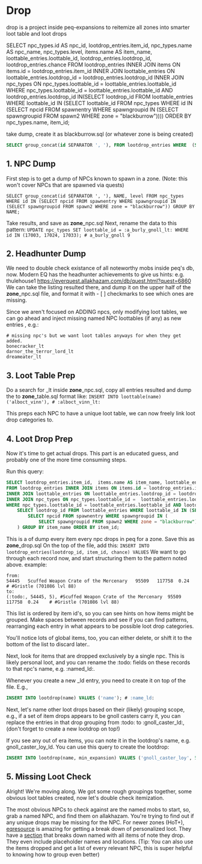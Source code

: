 # Drop
drop is a project inside peq-expansions to reitemize all zones into smarter loot table and loot drops

SELECT npc_types.id AS npc_id, lootdrop_entries.item_id, npc_types.name AS npc_name, npc_types.level, items.name AS item_name, loottable_entries.loottable_id, lootdrop_entries.lootdrop_id, lootdrop_entries.chance FROM lootdrop_entries INNER JOIN items ON items.id = lootdrop_entries.item_id INNER JOIN loottable_entries ON loottable_entries.lootdrop_id = lootdrop_entries.lootdrop_id INNER JOIN npc_types ON npc_types.loottable_id =  loottable_entries.loottable_id WHERE npc_types.loottable_id = loottable_entries.loottable_id AND lootdrop_entries.lootdrop_id IN(SELECT lootdrop_id FROM loottable_entries WHERE loottable_id IN (SELECT loottable_id FROM npc_types WHERE id IN (SELECT npcid FROM spawnentry WHERE spawngroupid IN (SELECT spawngroupid FROM spawn2 WHERE zone = "blackburrow")))) ORDER BY npc_types.name, item_id; 

take dump, create it as blackburrow.sql (or whatever zone is being created)

```sql
SELECT group_concat(id SEPARATOR ', '), FROM lootdrop_entries WHERE  (SELECT lootdrop_id FROM loottable_entries WHERE loottable_entries.loottable_id IN (SELECT loottable_id FROM npc_types WHERE id IN (SELECT npcid FROM spawnentry WHERE spawngroupid IN (SELECT spawngroupid FROM spawn2 WHERE zone = "blackburrow")))) GROUP BY NAME;
```

## 1. NPC Dump

First step is to get a dump of NPCs known to spawn in a zone. (Note: this won't cover NPCs that are spawned via quests)
```
SELECT group_concat(id SEPARATOR ', '), NAME, level FROM npc_types WHERE id IN (SELECT npcid FROM spawnentry WHERE spawngroupid IN (SELECT spawngroupid FROM spawn2 WHERE zone = "blackburrow")) GROUP BY NAME;
```
Take results, and save as **zone**_npc.sql
Next, rename the data to this pattern: `UPDATE npc_types SET loottable_id = :a_burly_gnoll_lt: WHERE id IN (17003, 17024, 17033); # a_burly_gnoll 9`

## 2. Headhunter Dump

We need to double check existance of all noteworthy mobs inside peq's db, now. Modern EQ has the headhunter achievements to give us hints: e.g. thulehouse1 https://everquest.allakhazam.com/db/quest.html?quest=6860
We can take the listing resulted there, and dump it on the upper half of the **zone**_npc.sql file, and format it with - [ ] checkmarks to see which ones are missing.

Since we aren't focused on ADDING npcs, only modifying loot tables, we can go ahead and inject missing named NPC loottables (if any) as new entries , e.g.:
```
# missing npc's but we want loot tables anyways for when they get added.
bonecracker_lt
darnor_the_terror_lord_lt
dreameater_lt
```

## 3. Loot Table Prep

Do a search for _lt inside **zone**_npc.sql, copy all entries resulted and dump the to **zone**_table.sql
format like: ```INSERT INTO loottable(name) 
('alboct_vinn'), # :alboct_vinn_lt:```

This preps each NPC to have a unique loot table, we can now freely link loot drop categories to.

## 4. Loot Drop Prep

Now it's time to get actual drops. This part is an educated guess, and probably one of the more time consuming steps.

Run this query:
```sql
SELECT lootdrop_entries.item_id,  items.name AS item_name, loottable_entries.loottable_id, lootdrop_entries.lootdrop_id, lootdrop_entries.chance, group_concat(concat("# ", npc_types.name, " (", npc_types.id, " lvl ", npc_types.level ,")") SEPARATOR ', ') AS npc
FROM lootdrop_entries INNER JOIN items ON items.id = lootdrop_entries.item_id 
INNER JOIN loottable_entries ON loottable_entries.lootdrop_id = lootdrop_entries.lootdrop_id 
INNER JOIN npc_types ON npc_types.loottable_id =  loottable_entries.loottable_id 
WHERE npc_types.loottable_id = loottable_entries.loottable_id AND lootdrop_entries.lootdrop_id IN(
    SELECT lootdrop_id FROM loottable_entries WHERE loottable_id IN (SELECT loottable_id FROM npc_types WHERE id IN (
        SELECT npcid FROM spawnentry WHERE spawngroupid IN (
            SELECT spawngroupid FROM spawn2 WHERE zone = "blackburrow")))
    ) GROUP BY item_name ORDER BY item_id; 
```

This is a of dump every item every npc drops in peq for a zone. Save this as **zone**_drop.sql
On the top of the file, add this: `INSERT INTO lootdrop_entries(lootdrop_id, item_id, chance) VALUES`
We want to go through each record now, and start structuring them to the pattern noted above.
example:
```
from: 
54445	Scuffed Weapon Crate of the Mercenary	95509	117758	0.24	# #Gristle (701086 lvl 88)
to:
(:todo:, 54445, 5), #Scuffed Weapon Crate of the Mercenary	95509	117758	0.24	# #Gristle (701086 lvl 88)
```

This list is ordered by item id's, so you can see hints on how items might be grouped. 
Make spaces between records and see if you can find patterns, rearranging each entry in what appears to be possible loot drop categories.

You'll notice lots of global items, too, you can either delete, or shift it to the bottom of the list to discard later..

Next, look for items that are dropped exclusively by a single npc. This is likely personal loot, and you can rename the :todo: fields on these records to that npc's name, e.g. :named_ld:.

Whenever you create a new _ld entry, you need to create it on top of the file. E.g., 
```sql
INSERT INTO lootdrop(name) VALUES ('name'); # :name_ld:
```

Next, let's name other loot drops based on their (likely) grouping scope, e.g., if a set of item drops appears to be gnoll casters carry it, you can replace the entries in that drop grouping from :todo: to :gnoll_caster_ld:, (don't forget to create a new lootdrop on top!)

If you see any out of era items, you can note it in the lootdrop's name, e.g. gnoll_caster_loy_ld. You can use this query to create the lootdrop:
```sql
INSERT INTO lootdrop(name, min_expansion) VALUES ('gnoll_caster_loy', 5); # :gnoll_cast_loy_ld:
```

## 5. Missing Loot Check

Alright! We're moving along. We got some rough groupings together, some obvious loot tables created, now let's double check itemization.

The most obvious NPCs to check against are the named mobs to start, so, grab a named NPC, and find them on allakhazam. You're trying to find out if any unique drops may be missing for the NPC.
For newer zones (HoT+), [eqresource](https://hot.eqresource.com/) is amazing for getting a break down of personalized loot. They have a [section](https://hot.eqresource.com/allnamehotlower.php) that breaks down named with all items of note they drop. They even include placeholder names and locations. (Tip: You can also use the items dropped and get a list of every relevant NPC, this is super helpful to knowing how to group even better)
